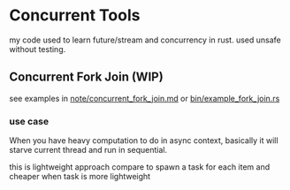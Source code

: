 # Concurrent Tools

my code used to learn future/stream and concurrency in rust. used unsafe without testing.

## Concurrent Fork Join (WIP)

see examples in [note/concurrent_fork_join.md](note/concurrent_fork_join.md)
or [bin/example_fork_join.rs](bin/example_fork_join.rs)

### use case

When you have heavy computation to do in async context,
basically it will starve current thread and run in sequential.

this is lightweight approach compare to spawn a task for each item and cheaper when task is more lightweight
